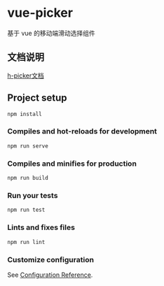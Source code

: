 # vue-picker
基于 vue 的移动端滑动选择组件

## 文档说明

<a href="http://hongwenqing.com/2019/01/01/vue/h-ui/vue-picker移动端滑动单选组件/#more">h-picker文档</a>

## Project setup
```
npm install
```

### Compiles and hot-reloads for development
```
npm run serve
```

### Compiles and minifies for production
```
npm run build
```

### Run your tests
```
npm run test
```

### Lints and fixes files
```
npm run lint
```

### Customize configuration
See [Configuration Reference](https://cli.vuejs.org/config/).
